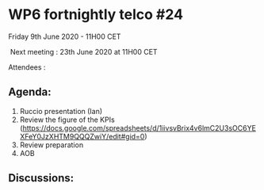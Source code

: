 #  WP6 fortnightly telco #24

Friday 9th June 2020 - 11H00 CET

​	Next meeting : 23th June 2020 at 11H00 CET

Attendees :  


## Agenda:

1. Ruccio presentation (Ian)
2. Review the figure of the KPIs (https://docs.google.com/spreadsheets/d/1iivsvBrix4v6lmC2U3sOC6YEXFeY0JzXHTM9QQQZwiY/edit#gid=0)
3. Review preparation
4. AOB
## Discussions:

